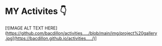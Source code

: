 # MY Activites 👇

[![IMAGE ALT TEXT HERE](https://github.com/bacdillon/activities...../blob/main/img/project%20gallery.jpg](https://bacdillon.github.io/activities...../)]


